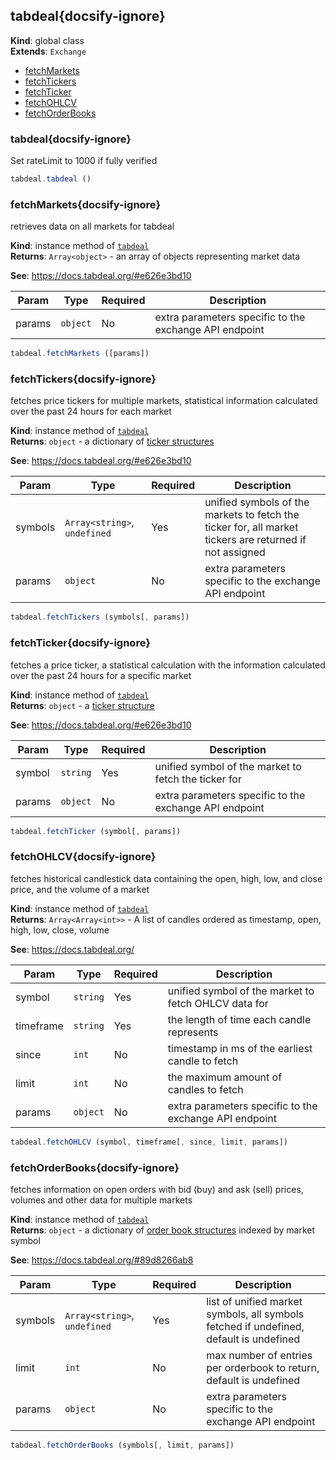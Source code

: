 
<a name="tabdeal" id="tabdeal"></a>

## tabdeal{docsify-ignore}
**Kind**: global class  
**Extends**: <code>Exchange</code>  

* [fetchMarkets](#fetchmarkets)
* [fetchTickers](#fetchtickers)
* [fetchTicker](#fetchticker)
* [fetchOHLCV](#fetchohlcv)
* [fetchOrderBooks](#fetchorderbooks)

<a name="tabdeal" id="tabdeal"></a>

### tabdeal{docsify-ignore}
Set rateLimit to 1000 if fully verified



```javascript
tabdeal.tabdeal ()
```


<a name="fetchMarkets" id="fetchmarkets"></a>

### fetchMarkets{docsify-ignore}
retrieves data on all markets for tabdeal

**Kind**: instance method of [<code>tabdeal</code>](#tabdeal)  
**Returns**: <code>Array&lt;object&gt;</code> - an array of objects representing market data

**See**: https://docs.tabdeal.org/#e626e3bd10  

| Param | Type | Required | Description |
| --- | --- | --- | --- |
| params | <code>object</code> | No | extra parameters specific to the exchange API endpoint |


```javascript
tabdeal.fetchMarkets ([params])
```


<a name="fetchTickers" id="fetchtickers"></a>

### fetchTickers{docsify-ignore}
fetches price tickers for multiple markets, statistical information calculated over the past 24 hours for each market

**Kind**: instance method of [<code>tabdeal</code>](#tabdeal)  
**Returns**: <code>object</code> - a dictionary of [ticker structures](https://docs.ccxt.com/#/?id=ticker-structure)

**See**: https://docs.tabdeal.org/#e626e3bd10  

| Param | Type | Required | Description |
| --- | --- | --- | --- |
| symbols | <code>Array&lt;string&gt;</code>, <code>undefined</code> | Yes | unified symbols of the markets to fetch the ticker for, all market tickers are returned if not assigned |
| params | <code>object</code> | No | extra parameters specific to the exchange API endpoint |


```javascript
tabdeal.fetchTickers (symbols[, params])
```


<a name="fetchTicker" id="fetchticker"></a>

### fetchTicker{docsify-ignore}
fetches a price ticker, a statistical calculation with the information calculated over the past 24 hours for a specific market

**Kind**: instance method of [<code>tabdeal</code>](#tabdeal)  
**Returns**: <code>object</code> - a [ticker structure](https://docs.ccxt.com/#/?id=ticker-structure)

**See**: https://docs.tabdeal.org/#e626e3bd10  

| Param | Type | Required | Description |
| --- | --- | --- | --- |
| symbol | <code>string</code> | Yes | unified symbol of the market to fetch the ticker for |
| params | <code>object</code> | No | extra parameters specific to the exchange API endpoint |


```javascript
tabdeal.fetchTicker (symbol[, params])
```


<a name="fetchOHLCV" id="fetchohlcv"></a>

### fetchOHLCV{docsify-ignore}
fetches historical candlestick data containing the open, high, low, and close price, and the volume of a market

**Kind**: instance method of [<code>tabdeal</code>](#tabdeal)  
**Returns**: <code>Array&lt;Array&lt;int&gt;&gt;</code> - A list of candles ordered as timestamp, open, high, low, close, volume

**See**: https://docs.tabdeal.org/  

| Param | Type | Required | Description |
| --- | --- | --- | --- |
| symbol | <code>string</code> | Yes | unified symbol of the market to fetch OHLCV data for |
| timeframe | <code>string</code> | Yes | the length of time each candle represents |
| since | <code>int</code> | No | timestamp in ms of the earliest candle to fetch |
| limit | <code>int</code> | No | the maximum amount of candles to fetch |
| params | <code>object</code> | No | extra parameters specific to the exchange API endpoint |


```javascript
tabdeal.fetchOHLCV (symbol, timeframe[, since, limit, params])
```


<a name="fetchOrderBooks" id="fetchorderbooks"></a>

### fetchOrderBooks{docsify-ignore}
fetches information on open orders with bid (buy) and ask (sell) prices, volumes and other data for multiple markets

**Kind**: instance method of [<code>tabdeal</code>](#tabdeal)  
**Returns**: <code>object</code> - a dictionary of [order book structures](https://docs.ccxt.com/#/?id=order-book-structure) indexed by market symbol

**See**: https://docs.tabdeal.org/#89d8266ab8  

| Param | Type | Required | Description |
| --- | --- | --- | --- |
| symbols | <code>Array&lt;string&gt;</code>, <code>undefined</code> | Yes | list of unified market symbols, all symbols fetched if undefined, default is undefined |
| limit | <code>int</code> | No | max number of entries per orderbook to return, default is undefined |
| params | <code>object</code> | No | extra parameters specific to the exchange API endpoint |


```javascript
tabdeal.fetchOrderBooks (symbols[, limit, params])
```


